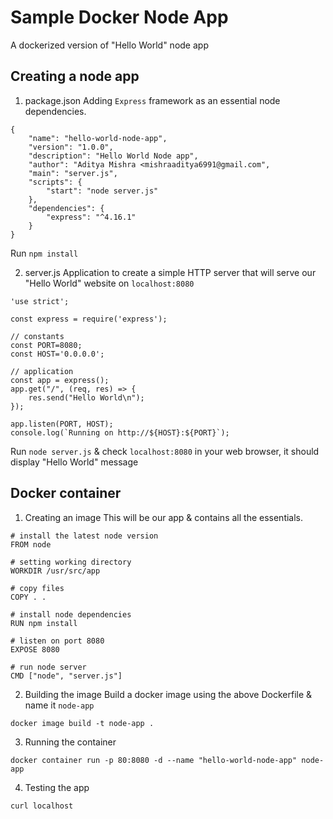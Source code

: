 # Sample Docker Node App

A dockerized version of "Hello World" node app

## Creating a node app
1. package.json
Adding `Express` framework as an essential node dependencies. 
```
{
	"name": "hello-world-node-app",
	"version": "1.0.0",
	"description": "Hello World Node app",
	"author": "Aditya Mishra <mishraaditya6991@gmail.com",
	"main": "server.js",
	"scripts": {
		"start": "node server.js"
	},
	"dependencies": {
		"express": "^4.16.1"
	}
}
```
Run `npm install`

2. server.js
Application to create a simple HTTP server that will serve our "Hello World" website on `localhost:8080`
```
'use strict';

const express = require('express');

// constants
const PORT=8080;
const HOST='0.0.0.0';

// application
const app = express();
app.get("/", (req, res) => {
	res.send("Hello World\n");
});

app.listen(PORT, HOST);
console.log(`Running on http://${HOST}:${PORT}`);
```
Run `node server.js` & check `localhost:8080` in your web browser, it should display "Hello World" message

## Docker container

1. Creating an image
This will be our app & contains all the essentials.
```
# install the latest node version
FROM node

# setting working directory 
WORKDIR /usr/src/app

# copy files
COPY . .

# install node dependencies
RUN npm install

# listen on port 8080
EXPOSE 8080

# run node server
CMD ["node", "server.js"]
```
2. Building the image
Build a docker image using the above Dockerfile & name it `node-app`
```
docker image build -t node-app .
```
3. Running the container

```
docker container run -p 80:8080 -d --name "hello-world-node-app" node-app
```
4. Testing the app
```
curl localhost
```
